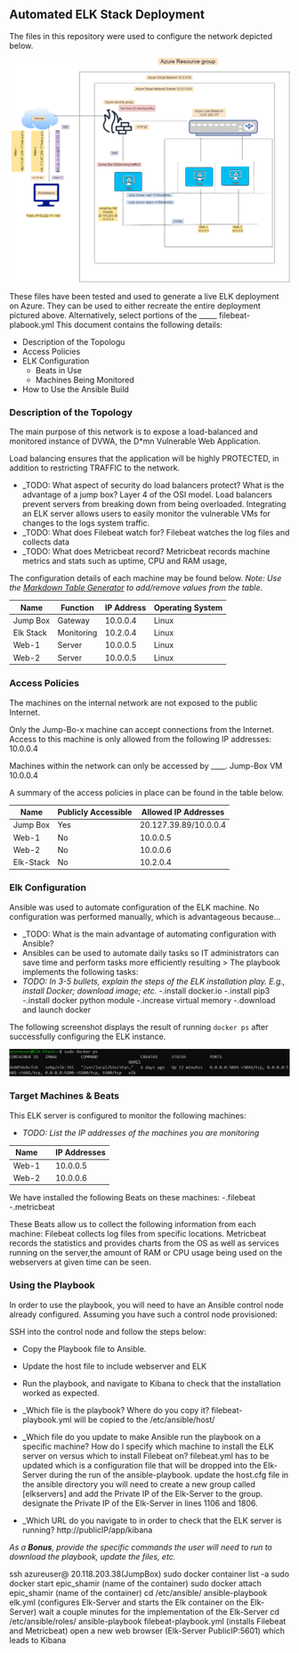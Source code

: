 ## Automated ELK Stack Deployment

The files in this repository were used to configure the network depicted below.

[![](https://github.com/Akimble00/Elk-Project/blob/main/Diagram/Diagram.png)](https://github.com/Akimble00/Elk-Project/blob/main/Diagram/Diagram.png)

These files have been tested and used to generate a live ELK deployment on Azure. They can be used to either recreate the entire deployment pictured above. Alternatively, select portions of the _____ 
   filebeat-plabook.yml
This document contains the following details:
- Description of the Topologu
- Access Policies
- ELK Configuration
  - Beats in Use
  - Machines Being Monitored
- How to Use the Ansible Build

### Description of the Topology

The main purpose of this network is to expose a load-balanced and monitored instance of DVWA, the D*mn Vulnerable Web Application.

Load balancing ensures that the application will be highly PROTECTED, in addition to restricting TRAFFIC to the network.
- _TODO: What aspect of security do load balancers protect? What is the advantage of a jump box?
 Layer 4 of the OSI model. Load balancers prevent servers from breaking down from being overloaded. 
Integrating an ELK server allows users to easily monitor the vulnerable VMs for changes to the logs system traffic.
- _TODO: What does Filebeat watch for?
 Filebeat watches the log files and collects data
- _TODO: What does Metricbeat record?
 Metricbeat records machine metrics and stats such as uptime, CPU and RAM usage,

The configuration details of each machine may be found below.
_Note: Use the [Markdown Table Generator](http://www.tablesgenerator.com/markdown_tables) to add/remove values from the table_.

| Name     | Function   | IP Address | Operating System |
|----------|------------|------------|------------------|
| Jump Box | Gateway    | 10.0.0.4   | Linux            |
| Elk Stack| Monitoring | 10.2.0.4   | Linux            |
| Web-1    | Server     | 10.0.0.5   | Linux            |
| Web-2    | Server     | 10.0.0.5   | Linux            |

### Access Policies

The machines on the internal network are not exposed to the public Internet.

Only the Jump-Bo-x machine can accept connections from the Internet. Access to this machine is only allowed from the following IP addresses:
10.0.0.4

Machines within the network can only be accessed by ____.
Jump-Box VM 10.0.0.4

A summary of the access policies in place can be found in the table below.

| Name      | Publicly Accessible | Allowed IP Addresses   |
|-----------|---------------------|------------------------|
| Jump Box  | Yes                 | 20.127.39.89/10.0.0.4  |
| Web-1     | No                  | 10.0.0.5               |
| Web-2     | No                  | 10.0.0.6               |
| Elk-Stack | No                  | 10.2.0.4               |

### Elk Configuration

Ansible was used to automate configuration of the ELK machine. No configuration was performed manually, which is advantageous because...
- _TODO: What is the main advantage of automating configuration with Ansible? 
- Ansibles can be used to automate daily tasks so IT administrators can save time and perform tasks more efficiently resulting >
The playbook implements the following tasks:
- _TODO: In 3-5 bullets, explain the steps of the ELK installation play. E.g., install Docker; download image; etc._
-.install docker.io
-.install pip3
-.install docker python module
-.increase virtual memory
-.download and launch docker

The following screenshot displays the result of running `docker ps` after successfully configuring the ELK instance.

[![](https://github.com/Akimble00/Elk-Project/blob/main/Images/docker_ps_output.png)](https://github.com/Akimble00/Elk-Project/blob/main/Images/docker_ps_output.png)
### Target Machines & Beats
This ELK server is configured to monitor the following machines:
- _TODO: List the IP addresses of the machines you are monitoring_

| Name      |           | IP Addresses   |
|-----------|-----|-----------------|
| Web-1     |           | 10.0.0.5       |
| Web-2     |           | 10.0.0.6       |

We have installed the following Beats on these machines:
-.filebeat
-.metricbeat

These Beats allow us to collect the following information from each machine:
Filebeat collects log files from specific locations. Metricbeat records the statistics and provides charts from the OS as well as services running on the server,the amount of RAM or CPU usage being used on the webservers at given time can be seen.

### Using the Playbook
In order to use the playbook, you will need to have an Ansible control node already configured. Assuming you have such a control node provisioned:

SSH into the control node and follow the steps below:
- Copy the Playbook file to Ansible.
- Update the host file to include webserver and ELK
- Run the playbook, and navigate to Kibana to check that the installation worked as expected.

- _Which file is the playbook? Where do you copy it? 
filebeat-playbook.yml will be copied to the /etc/ansible/host/
- _Which file do you update to make Ansible run the playbook on a specific machine? How do I specify which machine to install the ELK server on versus which to install Filebeat on?
filebeat.yml has to be updated
 which is a configuration file that will be dropped into the Elk-Server during the run of the ansible-playbook.
update the host.cfg file in the ansible directory 
you will need to create a new group called [elkservers] and add the Private IP of the Elk-Server to the group. 
designate the Private IP of the Elk-Server in lines 1106 and 1806.

- _Which URL do you navigate to in order to check that the ELK server is running? 
http://publicIP/app/kibana

_As a **Bonus**, provide the specific commands the user will need to run to download the playbook, update the files, etc._

ssh azureuser@ 20.118.203.38(JumpBox)
sudo docker container list -a 
sudo docker start epic_shamir (name of the container)
sudo docker attach epic_shamir (name of the container)
cd /etc/ansible/
ansible-playbook elk.yml (configures Elk-Server and starts the Elk container on the Elk-Server) wait a couple minutes for the implementation of the Elk-Server
cd /etc/ansible/roles/
ansible-playbook filebeat-playbook.yml (installs Filebeat and Metricbeat)
open a new web browser (Elk-Server PublicIP:5601) which leads to Kibana

